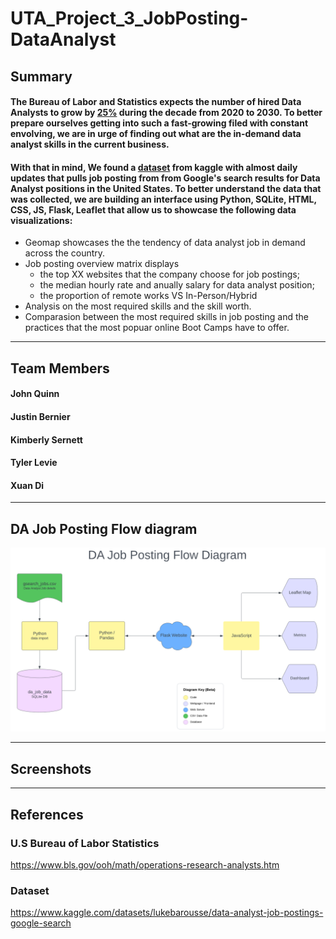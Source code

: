 # UTA_Project_3_JobPosting-DataAnalyst
## Summary
#### The Bureau of Labor and Statistics expects the number of hired Data Analysts to grow by [25%](doc:https://www.bls.gov/ooh/math/operations-research-analysts.htm) during the decade from 2020 to 2030. To better prepare ourselves getting into such a fast-growing filed with constant envolving, we are in urge of finding out what are the in-demand data analyst skills in the current business. 

#### With that in mind, We found a [dataset](doc:https://www.kaggle.com/datasets/lukebarousse/data-analyst-job-postings-google-search) from kaggle with almost daily updates that pulls job posting from from Google's search results for Data Analyst positions in the United States. To better understand the data that was collected, we are building an interface using Python, SQLite, HTML, CSS, JS, Flask, Leaflet that allow us to showcase the following data visualizations:  
 - Geomap showcases the the tendency of data analyst job in demand across the country.
 - Job posting overview matrix displays 
   - the top XX websites that the company choose for job postings; 
   - the median hourly rate and anually salary for data analyst position; 
   - the proportion of remote works VS In-Person/Hybrid
 - Analysis on the most required skills and the skill worth.
 - Comparasion between the most required skills in job posting and the practices that the most popuar online Boot Camps have to offer. 
 

----
## Team Members
#### John Quinn
#### Justin Bernier
#### Kimberly Sernett 
#### Tyler Levie
#### Xuan Di

----
## DA Job Posting Flow diagram
![Getting Started](Flow_Diagram.png)

----
## Screenshots 



----
## References
### U.S Bureau of Labor Statistics
https://www.bls.gov/ooh/math/operations-research-analysts.htm

### Dataset
https://www.kaggle.com/datasets/lukebarousse/data-analyst-job-postings-google-search